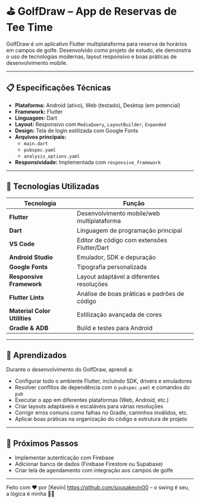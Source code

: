 # ⛳ GolfDraw – App de Reservas de Tee Time

GolfDraw é um aplicativo Flutter multiplataforma para reserva de horários em campos de golfe. Desenvolvido como projeto de estudo, ele demonstra o uso de tecnologias modernas, layout responsivo e boas práticas de desenvolvimento mobile.

---

## 📋 Especificações Técnicas

- **Plataforma:** Android (ativo), Web (testado), Desktop (em potencial)
- **Framework:** Flutter
- **Linguagem:** Dart
- **Layout:** Responsivo com `MediaQuery`, `LayoutBuilder`, `Expanded`
- **Design:** Tela de login estilizada com Google Fonts
- **Arquivos principais:**
  - `main.dart`
  - `pubspec.yaml`
  - `analysis_options.yaml`
- **Responsividade:** Implementada com `responsive_framework`

---

## 🧠 Tecnologias Utilizadas

| Tecnologia                  | Função                                                                 |
|----------------------------|------------------------------------------------------------------------|
| **Flutter**                | Desenvolvimento mobile/web multiplataforma                             |
| **Dart**                   | Linguagem de programação principal                                     |
| **VS Code**                | Editor de código com extensões Flutter/Dart                            |
| **Android Studio**         | Emulador, SDK e depuração                                              |
| **Google Fonts**           | Tipografia personalizada                                               |
| **Responsive Framework**   | Layout adaptável a diferentes resoluções                               |
| **Flutter Lints**          | Análise de boas práticas e padrões de código                           |
| **Material Color Utilities** | Estilização avançada de cores                                         |
| **Gradle & ADB**           | Build e testes para Android                                            |

---

## 🌱 Aprendizados

Durante o desenvolvimento do GolfDraw, aprendi a:

- Configurar todo o ambiente Flutter, incluindo SDK, drivers e emuladores
- Resolver conflitos de dependência com o `pubspec.yaml` e comandos do `pub`
- Executar o app em diferentes plataformas (Web, Android, etc.)
- Criar layouts adaptáveis e escaláveis para várias resoluções
- Corrigir erros comuns como falhas no Gradle, caminhos inválidos, etc.
- Aplicar boas práticas na organização do código e estrutura de projeto

---

## 🚀 Próximos Passos

- Implementar autenticação com Firebase
- Adicionar banco de dados (Firebase Firestore ou Supabase)
- Criar tela de agendamento com integração aos campos de golfe

---

Feito com ♥ por [Kevin] https://github.com/sousakevin00 – o swing é seu, a lógica é minha 🏌️‍♂️
